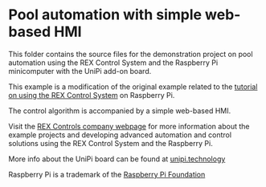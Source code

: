 Pool automation with simple web-based HMI 
=========================================

This folder contains the source files for the demonstration project on pool 
automation using the REX Control System and the Raspberry Pi minicomputer with 
the UniPi add-on board.

This example is a modification of the original example related to the [tutorial 
on using the REX Control System](http://www.rexcontrols.com/articles/raspberry-pi-as-a-plc-pool-automation-project)
on Raspberry Pi.

The control algorithm is accompanied by a simple web-based HMI.

Visit the [REX Controls company webpage](http://www.rexcontrols.com/rex-control-system-raspberry-pi) 
for more information about the example projects and developing advanced 
automation and control solutions using the REX Control System and the Raspberry 
Pi.

More info about the UniPi board can be found at [unipi.technology](http://www.unipi.technology)

Raspberry Pi is a trademark of the [Raspberry Pi Foundation](http://www.raspberrypi.org)